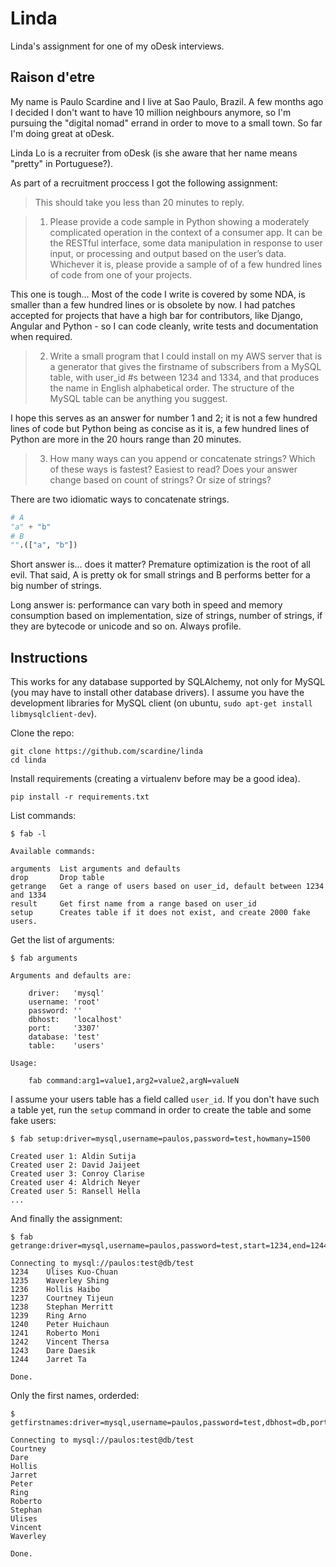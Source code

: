 Linda
=====

Linda's assignment for one of my oDesk interviews.

Raison d'etre
-------------

My name is Paulo Scardine and I live at Sao Paulo, Brazil. A few months ago I decided I don't
want to have 10 million neighbours anymore, so I'm pursuing the "digital nomad" errand in order to
move to a small town. So far I'm doing great at oDesk.

Linda Lo is a recruiter from oDesk (is she aware that her name means "pretty" in Portuguese?).

As part of a recruitment proccess I got the following assignment:

> This should take you less than 20 minutes to reply.

> 1. Please provide a code sample in Python showing a moderately complicated operation in the context of a consumer app.  It can be the RESTful interface, some data manipulation in response to user input, or processing and output based on the user’s data.  Whichever it is, please provide a sample of of a few hundred lines of code from one of your projects.

This one is tough... Most of the code I write is covered by some NDA, is smaller than a few hundred lines or is obsolete by now. I had patches accepted for projects that have a high bar for contributors, like Django, Angular and Python - so I can code cleanly, write tests and documentation when required.

> 2. Write a small program that I could install on my AWS server that is a generator that gives the firstname of subscribers from a MySQL table, with user_id #s between 1234 and 1334, and that produces the name in English alphabetical order. The structure of the MySQL table can be anything you suggest.

I hope this serves as an answer for number 1 and 2; it is not a few hundred lines of code but Python being as concise as it is, a few hundred lines of Python are more in the 20 hours range than 20 minutes.

> 3. How many ways can you append or concatenate strings? Which of these ways is fastest? Easiest to read? Does your answer change based on count of strings? Or size of strings?

There are two idiomatic ways to concatenate strings.

```python
# A
"a" + "b"
# B
"".(["a", "b"])
```

Short answer is... does it matter? Premature optimization is the root of all evil. That said, A is pretty ok for small strings and B performs better for a big number of strings.

Long answer is: performance can vary both in speed and memory consumption based on implementation, size of strings, number of strings, if they are bytecode or unicode and so on. Always profile.


Instructions
------------

This works for any database supported by SQLAlchemy, not only for MySQL (you may have to install other database drivers). I assume you have the development libraries for MySQL client (on ubuntu, `sudo apt-get install libmysqlclient-dev`). 

Clone the repo:

    git clone https://github.com/scardine/linda
    cd linda

Install requirements (creating a virtualenv before may be a good idea). 

    pip install -r requirements.txt
    
List commands:
    
    $ fab -l
    
    Available commands:

    arguments  List arguments and defaults
    drop       Drop table
    getrange   Get a range of users based on user_id, default between 1234 and 1334
    result     Get first name from a range based on user_id
    setup      Creates table if it does not exist, and create 2000 fake users.

Get the list of arguments:

    $ fab arguments
    
    Arguments and defaults are:

        driver:   'mysql'
        username: 'root'
        password: ''
        dbhost:   'localhost'
        port:     '3307'
        database: 'test'
        table:    'users'

    Usage:

        fab command:arg1=value1,arg2=value2,argN=valueN

I assume your users table has a field called `user_id`. If you don't have such a table yet, run the `setup` command in order to create the table and some fake users:

    $ fab setup:driver=mysql,username=paulos,password=test,howmany=1500
    
    Created user 1: Aldin Sutija
    Created user 2: David Jaijeet
    Created user 3: Conroy Clarise
    Created user 4: Aldrich Neyer
    Created user 5: Ransell Hella
    ...
    
And finally the assignment:

    $ fab getrange:driver=mysql,username=paulos,password=test,start=1234,end=1244
    
    Connecting to mysql://paulos:test@db/test
    1234    Ulises Kuo-Chuan
    1235    Waverley Shing
    1236    Hollis Haibo
    1237    Courtney Tijeun
    1238    Stephan Merritt
    1239    Ring Arno
    1240    Peter Huichaun
    1241    Roberto Moni
    1242    Vincent Thersa
    1243    Dare Daesik
    1244    Jarret Ta

    Done.

Only the first names, orderded:

    $ getfirstnames:driver=mysql,username=paulos,password=test,dbhost=db,port=3307,start=1234,end=1244

    Connecting to mysql://paulos:test@db/test
    Courtney
    Dare
    Hollis
    Jarret
    Peter
    Ring
    Roberto
    Stephan
    Ulises
    Vincent
    Waverley

    Done.



    


